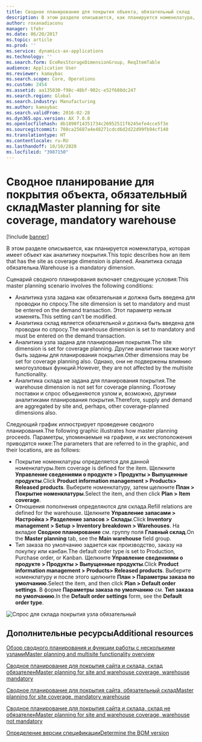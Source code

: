 ```yaml
---
title: Сводное планирование для покрытия объекта, обязательный склад
description: В этом разделе описывается, как планируется номенклатура, которая имеет объект как аналитику покрытия. Аналитика склада обязательна.
author: roxanadiaconu
manager: tfehr
ms.date: 06/20/2017
ms.topic: article
ms.prod: ''
ms.service: dynamics-ax-applications
ms.technology: ''
ms.search.form: EcoResStorageDimensionGroup, ReqItemTable
audience: Application User
ms.reviewer: kamaybac
ms.search.scope: Core, Operations
ms.custom: 2454
ms.assetid: aa135030-f98c-48bf-902c-e52f680dc247
ms.search.region: Global
ms.search.industry: Manufacturing
ms.author: kamaybac
ms.search.validFrom: 2016-02-28
ms.dyn365.ops.version: AX 7.0.0
ms.openlocfilehash: 8b1890f14351734c26952511f6245efe4cce5f3e
ms.sourcegitcommit: 708ca25687a4e48271cdcd6d2d22d99fb94cf140
ms.translationtype: HT
ms.contentlocale: ru-RU
ms.lasthandoff: 10/10/2020
ms.locfileid: "3987150"
---
```

# <a name="master-planning-for-site-coverage-mandatory-warehouse"></a><span data-ttu-id="bba07-104">Сводное планирование для покрытия объекта, обязательный склад</span><span class="sxs-lookup"><span data-stu-id="bba07-104">Master planning for site coverage, mandatory warehouse</span></span>

[!include [banner](../includes/banner.md)]

<span data-ttu-id="bba07-105">В этом разделе описывается, как планируется номенклатура, которая имеет объект как аналитику покрытия.</span><span class="sxs-lookup"><span data-stu-id="bba07-105">This topic describes how an item that has the site as coverage dimension is planned.</span></span> <span data-ttu-id="bba07-106">Аналитика склада обязательна.</span><span class="sxs-lookup"><span data-stu-id="bba07-106">Warehouse is a mandatory dimension.</span></span>

<span data-ttu-id="bba07-107">Сценарий сводного планирования включает следующие условия:</span><span class="sxs-lookup"><span data-stu-id="bba07-107">This master planning scenario involves the following conditions:</span></span>

-   <span data-ttu-id="bba07-108">Аналитика узла задана как обязательная и должна быть введена для проводки по спросу.</span><span class="sxs-lookup"><span data-stu-id="bba07-108">The site dimension is set to mandatory and must be entered on the demand transaction.</span></span> <span data-ttu-id="bba07-109">Этот параметр нельзя изменять.</span><span class="sxs-lookup"><span data-stu-id="bba07-109">This setting can't be modified.</span></span>
-   <span data-ttu-id="bba07-110">Аналитика склад является обязательной и должна быть введена для проводки по спросу.</span><span class="sxs-lookup"><span data-stu-id="bba07-110">The warehouse dimension is set to mandatory and must be entered on the demand transaction.</span></span>
-   <span data-ttu-id="bba07-111">Аналитика узла задана для планирования покрытия.</span><span class="sxs-lookup"><span data-stu-id="bba07-111">The site dimension is set for coverage planning.</span></span> <span data-ttu-id="bba07-112">Другие аналитики также могут быть заданы для планирования покрытия.</span><span class="sxs-lookup"><span data-stu-id="bba07-112">Other dimensions may be set for coverage planning also.</span></span> <span data-ttu-id="bba07-113">Однако, они не подвержены влиянию многоузловых функций.</span><span class="sxs-lookup"><span data-stu-id="bba07-113">However, they are not affected by the multisite functionality.</span></span>
-   <span data-ttu-id="bba07-114">Аналитика склада не задана для планирования покрытия.</span><span class="sxs-lookup"><span data-stu-id="bba07-114">The warehouse dimension is not set for coverage planning.</span></span> <span data-ttu-id="bba07-115">Поэтому поставки и спрос объединяются узлом и, возможно, другими аналитиками планирования покрытия.</span><span class="sxs-lookup"><span data-stu-id="bba07-115">Therefore, supply and demand are aggregated by site and, perhaps, other coverage-planned dimensions also.</span></span>

<span data-ttu-id="bba07-116">Следующий график иллюстрирует проведение сводного планирования.</span><span class="sxs-lookup"><span data-stu-id="bba07-116">The following graphic illustrates how master planning proceeds.</span></span> <span data-ttu-id="bba07-117">Параметры, упоминаемые на графике, и их местоположения приводятся ниже:</span><span class="sxs-lookup"><span data-stu-id="bba07-117">The parameters that are referred to in the graphic, and their locations, are as follows:</span></span>
-   <span data-ttu-id="bba07-118">Покрытие номенклатуры определяется для данной номенклатуры.</span><span class="sxs-lookup"><span data-stu-id="bba07-118">Item coverage is defined for the item.</span></span> <span data-ttu-id="bba07-119">Щелкните **Управление сведениями о продукте &gt; Продукты &gt; Выпущенные продукты**.</span><span class="sxs-lookup"><span data-stu-id="bba07-119">Click **Product information management &gt; Products&gt; Released products**.</span></span> <span data-ttu-id="bba07-120">Выберите номенклатуру, затем щелкните **План &gt; Покрытие номенклатуры**.</span><span class="sxs-lookup"><span data-stu-id="bba07-120">Select the item, and then click **Plan &gt; Item coverage**.</span></span>
-   <span data-ttu-id="bba07-121">Отношения пополнения определяются для склада.</span><span class="sxs-lookup"><span data-stu-id="bba07-121">Refill relations are defined for the warehouse.</span></span> <span data-ttu-id="bba07-122">Щелкните **Управление запасами &gt; Настройка &gt; Разделение запасов &gt; Склады**.</span><span class="sxs-lookup"><span data-stu-id="bba07-122">Click **Inventory management &gt; Setup &gt; Inventory breakdown &gt; Warehouses**.</span></span> <span data-ttu-id="bba07-123">На вкладке **Сводное планирование** см. группу поля **Главный склад**.</span><span class="sxs-lookup"><span data-stu-id="bba07-123">On the **Master planning** tab, see the **Main warehouse** field group.</span></span>
-   <span data-ttu-id="bba07-124">Тип заказа по умолчанию задается как производство, заказу на покупку или канбан.</span><span class="sxs-lookup"><span data-stu-id="bba07-124">The default order type is set to Production, Purchase order, or Kanban.</span></span> <span data-ttu-id="bba07-125">Щелкните **Управление сведениями о продукте &gt; Продукты &gt; Выпущенные продукты**.</span><span class="sxs-lookup"><span data-stu-id="bba07-125">Click **Product information management &gt; Products&gt; Released products**.</span></span> <span data-ttu-id="bba07-126">Выберите номенклатуру и после этого щелкните **План &gt; Параметры заказа по умолчанию**.</span><span class="sxs-lookup"><span data-stu-id="bba07-126">Select the item, and then click **Plan &gt; Default order settings**.</span></span> <span data-ttu-id="bba07-127">В форме **Параметры заказа по умолчанию** см. **Тип заказа по умолчанию**.</span><span class="sxs-lookup"><span data-stu-id="bba07-127">In the **Default order settings** form, see the **Default order type**.</span></span>

![Спрос для склада покрытия узла обязательный](./media/multisitedemandexplosionscenarioforsitecoveragewarehousemandatory.jpg)



<a name="additional-resources"></a><span data-ttu-id="bba07-129">Дополнительные ресурсы</span><span class="sxs-lookup"><span data-stu-id="bba07-129">Additional resources</span></span>
--------

[<span data-ttu-id="bba07-130">Обзор сводного планирования и функции работы с несколькими узлами</span><span class="sxs-lookup"><span data-stu-id="bba07-130">Master planning and multisite functionality overview</span></span>](master-plan-multisite-functionality.md)

[<span data-ttu-id="bba07-131">Сводное планирование для покрытия сайта и склада, склад обязателен</span><span class="sxs-lookup"><span data-stu-id="bba07-131">Master planning for site and warehouse coverage, warehouse mandatory</span></span>](master-plan-site-warehouse-coverage-warehouse-mandatory.md)

[<span data-ttu-id="bba07-132">Сводное планирование для покрытия сайта, обязательный склад</span><span class="sxs-lookup"><span data-stu-id="bba07-132">Master planning for site coverage, mandatory warehouse</span></span>](master-plan-site-coverage-warehouse-mandatory.md)

[<span data-ttu-id="bba07-133">Сводное планирование для покрытия сайта и склада, склад не обязателен</span><span class="sxs-lookup"><span data-stu-id="bba07-133">Master planning for site and warehouse coverage, warehouse not mandatory</span></span>](master-plan-site-warehouse-coverage-warehouse-not-mandatory.md)

[<span data-ttu-id="bba07-134">Определение версии спецификации</span><span class="sxs-lookup"><span data-stu-id="bba07-134">Determine the BOM version</span></span>](master-plan-bom-version-determined.md)




